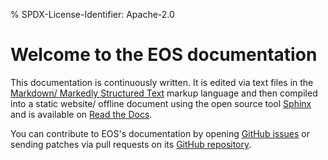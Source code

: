 % SPDX-License-Identifier: Apache-2.0

# Welcome to the EOS documentation

This documentation is continuously written. It is edited via text files in the
[Markdown/ Markedly Structured Text](https://myst-parser.readthedocs.io/en/latest/index.html)
markup language and then compiled into a static website/ offline document using the open source tool
[Sphinx](https://www.sphinx-doc.org) and is available on
[Read the Docs](https://akkudoktor-eos.readthedocs.io/en/latest/).

You can contribute to EOS's documentation by opening
[GitHub issues](https://github.com/Akkudoktor-EOS/EOS/issues)
or sending patches via pull requests on its
[GitHub repository](https://github.com/Akkudoktor-EOS/EOS).
